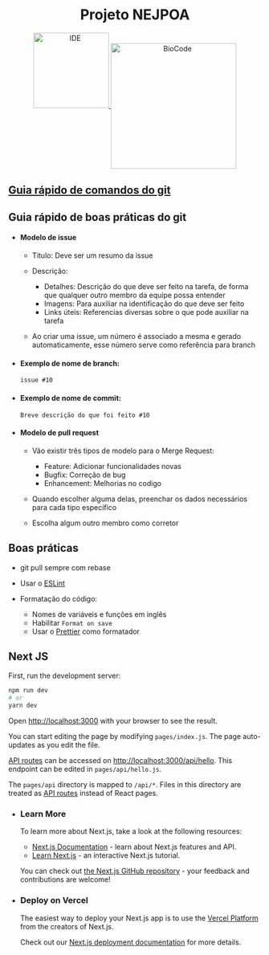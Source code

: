 <h1 align="center"> Projeto NEJPOA </h1>

<div align="center">
  <a href="https://www.idejr.com.br/">
    <img alt="IDE" src="https://user-images.githubusercontent.com/20328442/179406210-8c48c8f0-1d5c-4e4d-b4c6-31bcc220bfe7.png" width="150 align="center"" />    
  </a>
  <a href="https://biocodejr.com.br/">
    <img alt="BioCode" src="https://user-images.githubusercontent.com/20328442/186575571-20d3c3c6-daff-4d75-9d51-da85af6fe906.png" width="250" align="center" />
  </a>
  
</div>

## [Guia rápido de comandos do git](https://rogerdudler.github.io/git-guide/index.pt_BR.html)

## Guia rápido de boas práticas do git

- #### Modelo de issue

  - Titulo: Deve ser um resumo da issue

  - Descrição:

    - Detalhes: Descrição do que deve ser feito na tarefa, de forma que qualquer outro membro da equipe possa entender
    - Imagens: Para auxiliar na identificação do que deve ser feito
    - Links úteis: Referencias diversas sobre o que pode auxiliar na tarefa

  - Ao criar uma issue, um número é associado a mesma e gerado automaticamente, esse número serve como referência para branch

- #### Exemplo de nome de branch:
  ```
  issue #10
  ```
- #### Exemplo de nome de commit:
  ```
  Breve descrição do que foi feito #10
  ```
- #### Modelo de pull request

  - Vão existir três tipos de modelo para o Merge Request:

    - Feature: Adicionar funcionalidades novas
    - Bugfix: Correção de bug
    - Enhancement: Melhorias no codigo

  - Quando escolher alguma delas, preenchar os dados necessários para cada tipo específico

  - Escolha algum outro membro como corretor

## Boas práticas

- git pull sempre com rebase

- Usar o [ESLint](https://marketplace.visualstudio.com/items?itemName=dbaeumer.vscode-eslint)

- Formatação do código:

  - Nomes de variáveis e funções em inglês
  - Habilitar `Format on save`
  - Usar o [Prettier](https://marketplace.visualstudio.com/items?itemName=esbenp.prettier-vscode) como formatador

## Next JS

First, run the development server:

```bash
npm run dev
# or
yarn dev
```

Open [http://localhost:3000](http://localhost:3000) with your browser to see the result.

You can start editing the page by modifying `pages/index.js`. The page auto-updates as you edit the file.

[API routes](https://nextjs.org/docs/api-routes/introduction) can be accessed on [http://localhost:3000/api/hello](http://localhost:3000/api/hello). This endpoint can be edited in `pages/api/hello.js`.

The `pages/api` directory is mapped to `/api/*`. Files in this directory are treated as [API routes](https://nextjs.org/docs/api-routes/introduction) instead of React pages.

- ### Learn More

  To learn more about Next.js, take a look at the following resources:

  - [Next.js Documentation](https://nextjs.org/docs) - learn about Next.js features and API.
  - [Learn Next.js](https://nextjs.org/learn) - an interactive Next.js tutorial.

  You can check out [the Next.js GitHub repository](https://github.com/vercel/next.js/) - your feedback and contributions are welcome!

- ### Deploy on Vercel

  The easiest way to deploy your Next.js app is to use the [Vercel Platform](https://vercel.com/new?utm_medium=default-template&filter=next.js&utm_source=create-next-app&utm_campaign=create-next-app-readme) from the creators of Next.js.

  Check out our [Next.js deployment documentation](https://nextjs.org/docs/deployment) for more details.
